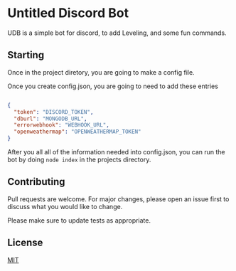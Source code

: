# Untitled Discord Bot

UDB is a simple bot for discord, to add Leveling, and some fun commands.

## Starting

Once in the project diretory, you are going to make a config file.

Once you create config.json, you are going to need to add these entries

```json

{
  "token": "DISCORD_TOKEN",
  "dburl": "MONGODB_URL",
  "errorwebhook": "WEBHOOK_URL",
  "openweathermap": "OPENWEATHERMAP_TOKEN"
}

```
After you all all of the information needed into config.json, you can run the bot by doing `node index` in the projects directory.


## Contributing
Pull requests are welcome. For major changes, please open an issue first to discuss what you would like to change.

Please make sure to update tests as appropriate.

## License
[MIT](https://choosealicense.com/licenses/mit/)
